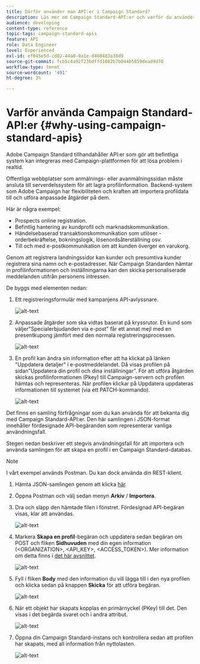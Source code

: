 ```yaml
---
title: Därför använder man API:er i Campaign Standard?
description: Läs mer om Campaign Standard-API:er och varför du använder dem.
audience: developing
content-type: reference
topic-tags: campaign-standard-apis
feature: API
role: Data Engineer
level: Experienced
exl-id: ef045e5d-cd02-44a0-9a1e-d468483a38d9
source-git-commit: fcb5c4a92f23bdffd1082b7b044b5859dead9d70
workflow-type: tm+mt
source-wordcount: '491'
ht-degree: 3%

---
```


# Varför använda Campaign Standard-API:er {#why-using-campaign-standard-apis}

Adobe Campaign Standard tillhandahåller API:er som gör att befintliga system kan integreras med Campaign-plattformen för att lösa problem i realtid.

Offentliga webbplatser som anmälnings- eller avanmälningssidan måste ansluta till serverdelssystem för att lagra profilinformation. Backend-system som Adobe Campaign har flexibiliteten och kraften att importera profildata till och utföra anpassade åtgärder på dem.

Här är några exempel:

* Prospects online registration.
* Befintlig hantering av kundprofil och marknadskommunikation.
* Händelsebaserad transaktionskommunikation som utlöser - orderbekräftelse, bokningslogik, lösenordsåterställning osv.
* Till och med e-postkommunikation om att kunden överger en varukorg.

Genom att registrera landningssidor kan kunder och presumtiva kunder registrera sina namn och e-postadresser. När Campaign Standarden hämtar in profilinformationen och inställningarna kan den skicka personaliserade meddelanden utifrån personens intressen.

De byggs med elementen nedan:

1. Ett registreringsformulär med kampanjens API-avlyssnare.

   ![alt-text](assets/apis_uc1.png)

1. Anpassade åtgärder som ska vidtas baserat på kryssrutor. En kund som väljer&quot;Specialerbjudanden via e-post&quot; får ett annat mejl med en presentkupong jämfört med den normala registreringsprocessen.

   ![alt-text](assets/apis_uc2.png)

1. En profil kan ändra sin information efter att ha klickat på länken &quot;Uppdatera detaljer&quot; i e-postmeddelandet. Då visas profilen på sidan&quot;Uppdatera din profil och dina inställningar&quot;. För att utföra åtgärden skickas profilinformationen (Pkey) till Campaign-servern och profilen hämtas och representeras. När profilen klickar på Uppdatera uppdateras informationen till systemet (via ett PATCH-kommando).

   ![alt-text](assets/apis_uc3.png)

Det finns en samling förfrågningar som du kan använda för att bekanta dig med Campaign Standard-API:er. Den här samlingen i JSON-format innehåller fördesignade API-begäranden som representerar vanliga användningsfall.

Stegen nedan beskriver ett stegvis användningsfall för att importera och använda samlingen för att skapa en profil i en Campaign Standard-databas.

>[!NOTE]
>
>I vårt exempel används Postman. Du kan dock använda din REST-klient.

1. Hämta JSON-samlingen genom att klicka [här](https://helpx.adobe.com/content/dam/help/en/campaign/kb/working-with-acs-api/_jcr_content/main-pars/download_section/download-1/KB_postman_collection.json.zip).

1. Öppna Postman och välj sedan menyn **Arkiv** / **Importera**.

1. Dra och släpp den hämtade filen i fönstret. Fördesignad API-begäran visas, klar att användas.

   ![alt-text](assets/postman_collection.png)

1. Markera **Skapa en profil**-begäran och uppdatera sedan begäran om POST och fliken **Sidhuvuden** med din egen information (&lt;ORGANIZATION>, &lt;API_KEY>, &lt;ACCESS_TOKEN>). Mer information om detta finns i [det här avsnittet](../../api/using/setting-up-api-access.md).

   ![alt-text](assets/postman_uc1.png)

1. Fyll i fliken **Body** med den information du vill lägga till i den nya profilen och klicka sedan på knappen **Skicka** för att utföra begäran.

   ![alt-text](assets/postman_uc2.png)

1. När ett objekt har skapats kopplas en primärnyckel (PKey) till det. Den visas i det begärda svaret och i andra attribut.

   ![alt-text](assets/postman_uc3.png)

1. Öppna din Campaign Standard-instans och kontrollera sedan att profilen har skapats, med all information från nyttolasten.

   ![alt-text](assets/postman_uc4.png)
